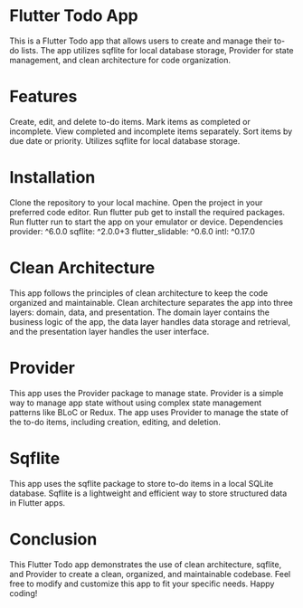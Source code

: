 # Flutter Todo App
This is a Flutter Todo app that allows users to create and manage their to-do lists. The app utilizes sqflite for local database storage, Provider for state management, and clean architecture for code organization.

# Features

Create, edit, and delete to-do items.
Mark items as completed or incomplete.
View completed and incomplete items separately.
Sort items by due date or priority.
Utilizes sqflite for local database storage.

# Installation

Clone the repository to your local machine.
Open the project in your preferred code editor.
Run flutter pub get to install the required packages.
Run flutter run to start the app on your emulator or device.
Dependencies
provider: ^6.0.0
sqflite: ^2.0.0+3
flutter_slidable: ^0.6.0
intl: ^0.17.0

# Clean Architecture
This app follows the principles of clean architecture to keep the code organized and maintainable. Clean architecture separates the app into three layers: domain, data, and presentation. The domain layer contains the business logic of the app, the data layer handles data storage and retrieval, and the presentation layer handles the user interface.

# Provider
This app uses the Provider package to manage state. Provider is a simple way to manage app state without using complex state management patterns like BLoC or Redux. The app uses Provider to manage the state of the to-do items, including creation, editing, and deletion.

# Sqflite
This app uses the sqflite package to store to-do items in a local SQLite database. Sqflite is a lightweight and efficient way to store structured data in Flutter apps.

# Conclusion
This Flutter Todo app demonstrates the use of clean architecture, sqflite, and Provider to create a clean, organized, and maintainable codebase. Feel free to modify and customize this app to fit your specific needs. Happy coding!
